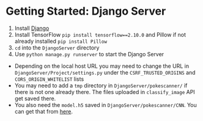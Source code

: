 # Getting Started: Django Server

1. Install [Django](https://docs.djangoproject.com/en/4.1/topics/install/)
2. Install TensorFlow `pip install tensorflow==2.10.0` and Pillow if not already installed `pip install Pillow`
3. `cd` into the `DjangoServer` directory
4. Use `python manage.py runserver` to start the Django Server

* Depending on the local host URL you may need to change the URL in `DjangoServer/Project/settings.py` under the `CSRF_TRUSTED_ORIGINS` and `CORS_ORIGIN_WHITELIST` lists
* You may need to add a `tmp` directory in `DjangoServer/pokescanner/` if there is not one already there. The files uploaded in `classify_image` API get saved there.
* You also need the `model.h5` saved in `DjangoServer/pokescanner/CNN`. You can get that from [here](https://drive.google.com/file/d/1tV2C2Xo11_sNnnv9icSIHSaDe7fnVREQ/view?usp=sharing).
